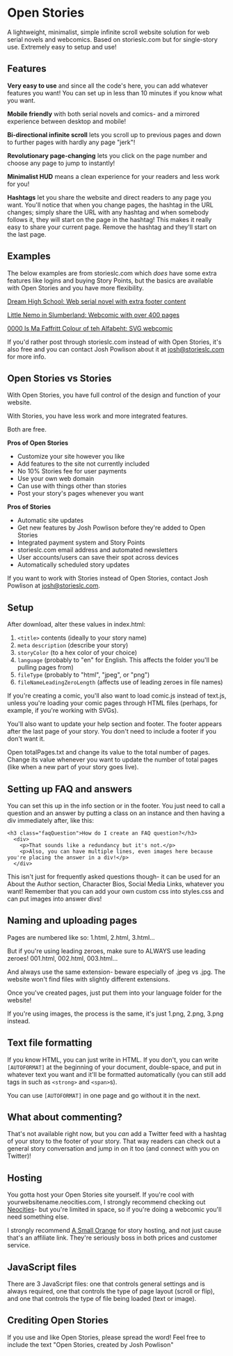# Open Stories
A lightweight, minimalist, simple infinite scroll website solution for web serial novels and webcomics. Based on storieslc.com but for single-story use. Extremely easy to setup and use!

## Features

**Very easy to use** and since all the code's here, you can add whatever features you want! You can set up in less than 10 minutes if you know what you want.

**Mobile friendly** with both serial novels and comics- and a mirrored experience between desktop and mobile!

**Bi-directional infinite scroll** lets you scroll up to previous pages and down to further pages with hardly any page "jerk"!

**Revolutionary page-changing** lets you click on the page number and choose any page to jump to instantly!

**Minimalist HUD** means a clean experience for your readers and less work for you!

**Hashtags** let you share the website and direct readers to any page you want. You'll notice that when you change pages, the hashtag in the URL changes; simply share the URL with any hashtag and when somebody follows it, they will start on the page in the hashtag! This makes it really easy to share your current page. Remove the hashtag and they'll start on the last page.

## Examples

The below examples are from storieslc.com which *does* have some extra features like logins and buying Story Points, but the basics are available with Open Stories and you have more flexibility.

[Dream High School: Web serial novel with extra footer content](https://storieslc.com/dream-high-school/)

[Little Nemo in Slumberland: Webcomic with over 400 pages](https://storieslc.com/little-nemo-in-slumberland/)

[0000 Is Ma Faffritt Colour of teh Alfabeht: SVG webcomic](https://storieslc.com/0000-is-ma-faffritt-colour-of-teh-alfabeht/)

If you'd rather post through storieslc.com instead of with Open Stories, it's also free and you can contact Josh Powlison about it at [josh@storieslc.com](mailto:josh@storieslc.com) for more info.

## Open Stories vs Stories

With Open Stories, you have full control of the design and function of your website.

With Stories, you have less work and more integrated features.

Both are free.

**Pros of Open Stories**
- Customize your site however you like
- Add features to the site not currently included
- No 10% Stories fee for user payments
- Use your own web domain
- Can use with things other than stories
- Post your story's pages whenever you want

**Pros of Stories**
- Automatic site updates
- Get new features by Josh Powlison before they're added to Open Stories
- Integrated payment system and Story Points
- storieslc.com email address and automated newsletters
- User accounts/users can save their spot across devices
- Automatically scheduled story updates

If you want to work with Stories instead of Open Stories, contact Josh Powlison at josh@storieslc.com.

## Setup

After download, alter these values in index.html:

1. `<title>` contents (ideally to your story name)
2. `meta` `description` (describe your story)
3. `storyColor` (to a hex color of your choice)
4. `language` (probably to "en" for English. This affects the folder you'll be pulling pages from)
5. `fileType` (probably to "html", "jpeg", or "png")
6. `fileNameLeadingZeroLength` (affects use of leading zeroes in file names)

If you're creating a comic, you'll also want to load comic.js instead of text.js, unless you're loading your comic pages through HTML files (perhaps, for example, if you're working with SVGs).

You'll also want to update your help section and footer. The footer appears after the last page of your story. You don't need to include a footer if you don't want it.

Open totalPages.txt and change its value to the total number of pages. Change its value whenever you want to update the number of total pages (like when a new part of your story goes live).

## Setting up FAQ and answers

You can set this up in the info section or in the footer. You just need to call a question and an answer by putting a class on an instance and then having a div immediately after, like this:

```
<h3 class="faqQuestion">How do I create an FAQ question?</h3>
  <div>
    <p>That sounds like a redundancy but it's not.</p>
    <p>Also, you can have multiple lines, even images here because you're placing the answer in a div!</p>
  </div>
```

This isn't just for frequently asked questions though- it can be used for an About the Author section, Character Bios, Social Media Links, whatever you want! Remember that you can add your own custom css into styles.css and can put images into answer divs!

## Naming and uploading pages
Pages are numbered like so: 1.html, 2.html, 3.html...

But if you're using leading zeroes, make sure to ALWAYS use leading zeroes! 001.html, 002.html, 003.html...

And always use the same extension- beware especially of .jpeg vs .jpg. The website won't find files with slightly different extensions.

Once you've created pages, just put them into your language folder for the website!

If you're using images, the process is the same, it's just 1.png, 2.png, 3.png instead.

## Text file formatting

If you know HTML, you can just write in HTML. If you don't, you can write `[AUTOFORMAT]` at the beginning of your document, double-space, and put in whatever text you want and it'll be formatted automatically (you can still add tags in such as `<strong>` and `<span>`s).

You can use `[AUTOFORMAT]` in one page and go without it in the next.

## What about commenting?

That's not available right now, but you *can* add a Twitter feed with a hashtag of your story to the footer of your story. That way readers can check out a general story conversation and jump in on it too (and connect with you on Twitter)!

## Hosting

You gotta host your Open Stories site yourself. If you're cool with yourwebsitename.neocities.com, I strongly recommend checking out [Neocities](https://neocities.org/)- but you're limited in space, so if you're doing a webcomic you'll need something else.

I strongly recommend [A Small Orange](http://asmallorange.7eer.net/c/184285/185398/3107) for story hosting, and not just cause that's an affiliate link. They're seriously boss in both prices and customer service.

## JavaScript files

There are 3 JavaScript files: one that controls general settings and is always required, one that controls the type of page layout (scroll or flip), and one that controls the type of file being loaded (text or image).

## Crediting Open Stories

If you use and like Open Stories, please spread the word! Feel free to include the text "Open Stories, created by Josh Powlison"
